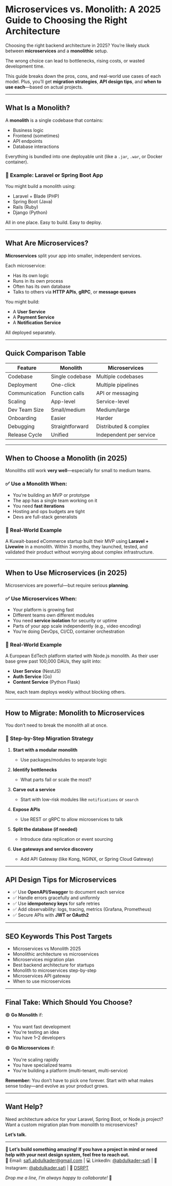 # Microservices vs. Monolith: A 2025 Guide to Choosing the Right Architecture

Choosing the right backend architecture in 2025? You’re likely stuck between **microservices** and a **monolithic** setup.

The wrong choice can lead to bottlenecks, rising costs, or wasted development time.

This guide breaks down the pros, cons, and real-world use cases of each model. Plus, you’ll get **migration strategies**, **API design tips**, and **when to use each**—based on actual projects.

---

## What Is a Monolith?

A **monolith** is a single codebase that contains:

- Business logic
- Frontend (sometimes)
- API endpoints
- Database interactions

Everything is bundled into one deployable unit (like a `.jar`, `.war`, or Docker container).

### 🔧 Example: Laravel or Spring Boot App

You might build a monolith using:

- Laravel + Blade (PHP)
- Spring Boot (Java)
- Rails (Ruby)
- Django (Python)

All in one place. Easy to build. Easy to deploy.

---

## What Are Microservices?

**Microservices** split your app into smaller, independent services.

Each microservice:

- Has its own logic
- Runs in its own process
- Often has its own database
- Talks to others via **HTTP APIs**, **gRPC**, or **message queues**

You might build:

- A **User Service**
- A **Payment Service**
- A **Notification Service**

All deployed separately.

---

## Quick Comparison Table

| Feature       | Monolith        | Microservices           |
| ------------- | --------------- | ----------------------- |
| Codebase      | Single codebase | Multiple codebases      |
| Deployment    | One-click       | Multiple pipelines      |
| Communication | Function calls  | API or messaging        |
| Scaling       | App-level       | Service-level           |
| Dev Team Size | Small/medium    | Medium/large            |
| Onboarding    | Easier          | Harder                  |
| Debugging     | Straightforward | Distributed & complex   |
| Release Cycle | Unified         | Independent per service |

---

## When to Choose a Monolith (in 2025)

Monoliths still work **very well**—especially for small to medium teams.

### ✅ Use a Monolith When:

- You're building an MVP or prototype
- The app has a single team working on it
- You need **fast iterations**
- Hosting and ops budgets are tight
- Devs are full-stack generalists

### 🧠 Real-World Example

A Kuwait-based eCommerce startup built their MVP using **Laravel + Livewire** in a monolith. Within 3 months, they launched, tested, and validated their product without worrying about complex infrastructure.

---

## When to Use Microservices (in 2025)

Microservices are powerful—but require serious **planning**.

### ✅ Use Microservices When:

- Your platform is growing fast
- Different teams own different modules
- You need **service isolation** for security or uptime
- Parts of your app scale independently (e.g., video encoding)
- You're doing DevOps, CI/CD, container orchestration

### 🧠 Real-World Example

A European EdTech platform started with Node.js monolith. As their user base grew past 100,000 DAUs, they split into:

- **User Service** (NestJS)
- **Auth Service** (Go)
- **Content Service** (Python Flask)

Now, each team deploys weekly without blocking others.

---

## How to Migrate: Monolith to Microservices

You don’t need to break the monolith all at once.

### 🔄 Step-by-Step Migration Strategy

1. **Start with a modular monolith**

   - Use packages/modules to separate logic

2. **Identify bottlenecks**

   - What parts fail or scale the most?

3. **Carve out a service**

   - Start with low-risk modules like `notifications` or `search`

4. **Expose APIs**

   - Use REST or gRPC to allow microservices to talk

5. **Split the database (if needed)**

   - Introduce data replication or event sourcing

6. **Use gateways and service discovery**
   - Add API Gateway (like Kong, NGINX, or Spring Cloud Gateway)

---

## API Design Tips for Microservices

- ✅ Use **OpenAPI/Swagger** to document each service
- ✅ Handle errors gracefully and uniformly
- ✅ Use **idempotency keys** for safe retries
- ✅ Add observability: logs, tracing, metrics (Grafana, Prometheus)
- ✅ Secure APIs with **JWT or OAuth2**

---

## SEO Keywords This Post Targets

- Microservices vs Monolith 2025
- Monolithic architecture vs microservices
- Microservices migration plan
- Best backend architecture for startups
- Monolith to microservices step-by-step
- Microservices API gateway
- When to use microservices

---

## Final Take: Which Should You Choose?

🟢 **Go Monolith** if:

- You want fast development
- You're testing an idea
- You have 1–2 developers

🟢 **Go Microservices** if:

- You're scaling rapidly
- You have specialized teams
- You're building a platform (multi-tenant, multi-service)

**Remember:** You don’t have to pick one forever. Start with what makes sense today—and evolve as your product grows.

---

## Want Help?

Need architecture advice for your Laravel, Spring Boot, or Node.js project? Want a custom migration plan from monolith to microservices?

**Let’s talk.**

---

**🚀 Let’s build something amazing! If you have a project in mind or need help with your next design system, feel free to reach out.**  
📧 Email: [safi.abdulkader@gmail.com](mailto:safi.abdulkader@gmail.com) | 💻 LinkedIn: [@abdulkader-safi](https://www.linkedin.com/in/abdulkader-safi/) | 📱 Instagram: [@abdulkader.safi](https://www.instagram.com/abdulkader.safi/) | 🏢 [DSRPT](https://www.dsrpt.com.au/kw/contact)

_Drop me a line, I’m always happy to collaborate!_ 🚀
